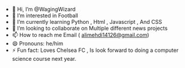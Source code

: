 - 👋 Hi, I’m @WagingWizard
- 👀 I’m interested in Football
- 🌱 I’m currently learning Python , Html , Javascript , And CSS
- 💞️ I’m looking to collaborate on Multiple different news projects
- 📫 How to reach me Email ( alimehdi14126@gmail.com)
- 😄 Pronouns: he/him
- ⚡ Fun fact: Loves Chelsea FC , Is look forward to doing a computer science course next year.

<!---
WagingWizard/WagingWizard is a ✨ special ✨ repository because its `README.md` (this file) appears on your GitHub profile.
You can click the Preview link to take a look at your changes.
--->

